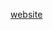 [website](https://hywebu00.github.io/HyUI_v4/qp.html# ':include :type=iframe width=100% height=800px')
